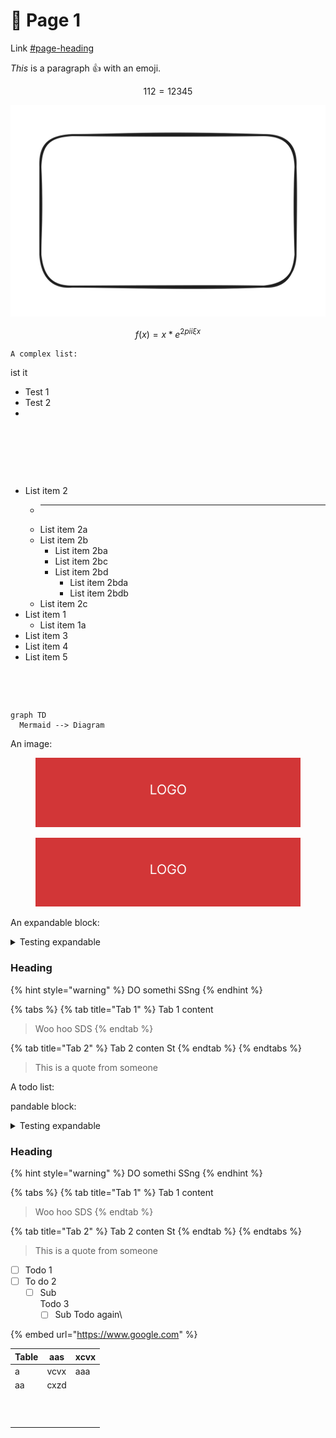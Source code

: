 # 👋 Page 1

Link [#page-heading](page-2/#page-heading "mention")

_This_ is a paragraph :thumbsup: with an emoji.

$$
112=12345
$$

<img src=".gitbook/assets/file.excalidraw.svg" alt="" class="gitbook-drawing">

$$
f(x) = x * e^{2 pi i \xi x}
$$

`A complex list:`

ist it

* Test 1
* Test 2
*

<div>

<figure><img src="https://storage.googleapis.com/gitbook-x-prod.appspot.com/spaces/uIZu0nsBxb42np9RD9Q7/uploads/4r40PGvPnQwmDuwkCk9S/iphone.png" alt=""><figcaption></figcaption></figure>

 

<figure><img src="https://storage.googleapis.com/gitbook-x-prod.appspot.com/spaces/uIZu0nsBxb42np9RD9Q7/uploads/4r40PGvPnQwmDuwkCk9S/iphone.png" alt=""><figcaption></figcaption></figure>

 

<figure><img src="https://storage.googleapis.com/gitbook-x-prod.appspot.com/spaces/uIZu0nsBxb42np9RD9Q7/uploads/4r40PGvPnQwmDuwkCk9S/iphone.png" alt=""><figcaption></figcaption></figure>

</div>

* List item 2
  - ***
  - List item 2a
  - List item 2b
    * List item 2ba
    * List item 2bc
    * List item 2bd
      * List item 2bda
      * List item 2bdb
  - List item 2c
* List item 1
  * List item 1a
* List item 3
* List item 4
* List item 5

<div>

<figure><img src="https://images.unsplash.com/photo-1685884852440-b7e379c82c9c?crop=entropy&#x26;cs=srgb&#x26;fm=jpg&#x26;ixid=M3wxOTcwMjR8MHwxfHJhbmRvbXx8fHx8fHx8fDE2ODg3MjgxODl8&#x26;ixlib=rb-4.0.3&#x26;q=85" alt=""><figcaption></figcaption></figure>

 

<figure><img src="https://images.unsplash.com/photo-1687488896809-6547211d9258?crop=entropy&#x26;cs=srgb&#x26;fm=jpg&#x26;ixid=M3wxOTcwMjR8MHwxfHJhbmRvbXx8fHx8fHx8fDE2ODg3MjgxODl8&#x26;ixlib=rb-4.0.3&#x26;q=85" alt=""><figcaption></figcaption></figure>

</div>

```mermaid
graph TD
  Mermaid --> Diagram
```

An image:

<div>

<figure><img src=".gitbook/assets/logo-test2.jpeg" alt=""><figcaption></figcaption></figure>

 

<figure><img src=".gitbook/assets/logo-test2.jpeg" alt=""><figcaption></figcaption></figure>

</div>

An expandable block:

<details>

<summary>Testing expandable</summary>

It comes down to what you're looking to get out of the experience. For example, you may engage in the community as a delegate. In such case, it would behoove you to acquire as much TORQ as possible in order to gain sufficient voting power.

Maybe you want to access liquidity to go long on a new token coming out. You can deposit a blue-chip like WBTC or WETH and receive a loan up to 83% of the value (while earning TORQ). You can use this to trade and repay as preferred.

_This is not financial advice._

If you're simply interested in extracting as much profit as possible, consider depositing collateral for a loan through our Borrow product then head to Boost and deposit your received loan. In this case, you will earn TORQ rewards from Borrow and Boost while your deposit is earning the spread between interest rates.

If you choose not to repay, eventually, interest accrued will increase your loan-to-value (LTV) ratio pushing it into liquidatable range. In such case, a sliver of your collateral asset may be liquidated to ensure the health of your position.

```
And code here
```

</details>

### Heading

{% hint style="warning" %}
DO somethi SSng
{% endhint %}

{% tabs %}
{% tab title="Tab 1" %}
Tab 1 content

> Woo hoo SDS
{% endtab %}

{% tab title="Tab 2" %}
Tab 2 conten St
{% endtab %}
{% endtabs %}

> This is a quote from someone

A todo list:

pandable block:

<details>

<summary>Testing expandable</summary>

Some content in the expandable

```
And code here
```

</details>

### Heading

{% hint style="warning" %}
DO somethi SSng
{% endhint %}

{% tabs %}
{% tab title="Tab 1" %}
Tab 1 content

> Woo hoo SDS
{% endtab %}

{% tab title="Tab 2" %}
Tab 2 conten St
{% endtab %}
{% endtabs %}

> This is a quote from someone

* [ ] Todo 1
* [ ] To do 2
  * [ ] Sub\
    Todo 3
    * [ ] Sub Todo again\\

{% embed url="https://www.google.com" %}

| Table       | aas  | xcvx |
| ----------- | ---- | ---- |
| a           | vcvx | aaa  |
| aa          | cxzd |      |
| <p><br></p> |      |      |
|             |      |      |
